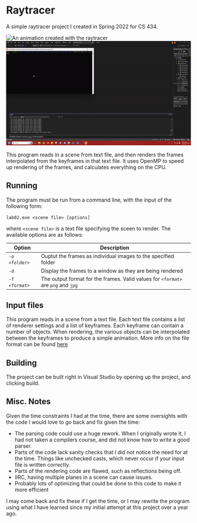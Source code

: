 # Raytracer
A simple raytracer project I created in Spring 2022 for CS 434. 

![An animation created with the raytracer](./images/raytracer.gif)
![Visual of the raytracer rendering](./images/display.gif)

This program reads in a scene from text file, and then renders the
frames interpolated from the keyframes in that text file. It uses OpenMP to speed up
rendering of the frames, and calculates everything on the CPU.

## Running
The program must be run from a command line, with the input of the following form:
```
lab02.exe <scene file> [options]
```
where `<scene file>` is a text file specifying the sceen to render. The available
options are as follows:

| Option | Description |
|--------|-------------|
| `-o <folder>` | Ouptut the frames as individual images to the specified folder |
| `-d` | Display the frames to a window as they are being rendered |
| `-f <format>` | The output format for the frames. Valid values for `<format>` are `png` and `jpg` |

## Input files
This program reads in a scene from a text file. Each text file contains a 
list of renderer settings and a list of keyframes. Each keyframe can contain
a number of objects. When rendering, the various objects can be interpolated
between the keyframes to produce a simple animation. More info on the file
format can be found [here](./SceneFileFormat.md)

## Building
The project can be built right in Visual Studio by opening up the project, and clicking build.

## Misc. Notes

Given the time constraints I had at the time, there are some oversights with the code I 
would love to go back and fix given the time:
- The parsing code could use a huge rework. When I originally wrote it, I had not taken
  a compilers course, and did not know how to write a good parser.
- Parts of the code lack sanity checks that I did not notice the need for at the time.
  Things like unchecked casts, which never occur if your input file is written correctly.
- Parts of the rendering code are flawed, such as reflections being off.
- IIRC, having multiple planes in a scene can cause issues.
- Probably lots of optimizing that could be done to this code to make it more efficient

I may come back and fix these if I get the time, or I may rewrite the program using what I
have learned since my initial attempt at this project over a year ago.